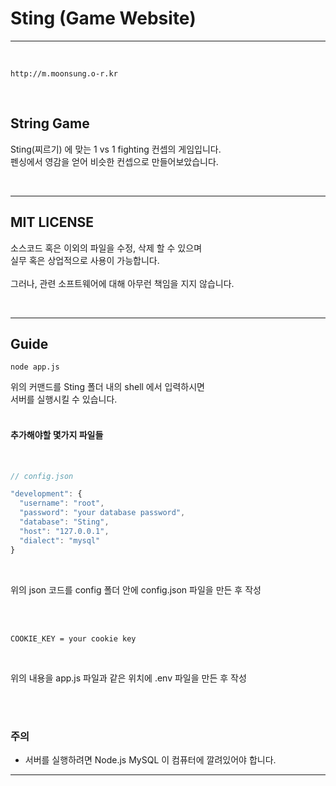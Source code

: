 
# Sting (Game Website)

-----

<br/>

```http://m.moonsung.o-r.kr```

<br/>

## String Game

Sting(찌르기) 에 맞는 1 vs 1 fighting 컨셉의 게임입니다. <br/>
펜싱에서 영감을 얻어 비슷한 컨셉으로 만들어보았습니다.

<br/>

-----

## MIT LICENSE

소스코드 혹은 이외의 파일을 수정, 삭제 할 수 있으며 <br/>
실무 혹은 상업적으로 사용이 가능합니다. <br/>
<br/>
그러나, 관련 소프트웨어에 대해 아무런 책임을 지지 않습니다.

<br/>

-----
## Guide

```shell
node app.js
```

위의 커맨드를 Sting 폴더 내의 shell 에서 입력하시면 <br/>
서버를 실행시킬 수 있습니다.
<br/><br/>

#### 추가해야할 몇가지 파일들

<br/>

```javascript
// config.json

"development": {
  "username": "root",
  "password": "your database password",
  "database": "Sting",
  "host": "127.0.0.1",
  "dialect": "mysql"
}
```

<br/>

위의 json 코드를 config 폴더 안에 config.json 파일을 만든 후 작성

<br/><br/>

```env
COOKIE_KEY = your cookie key
```

<br/>

위의 내용을 app.js 파일과 같은 위치에 .env 파일을 만든 후 작성

<br/>
<br/>

### 주의

- 서버를 실행하려면 Node.js MySQL 이 컴퓨터에 깔려있어야 합니다.

-----